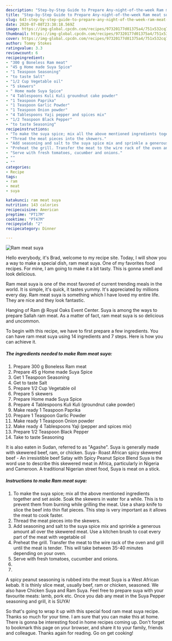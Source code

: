 ```yaml
---
description: "Step-by-Step Guide to Prepare Any-night-of-the-week Ram meat suya"
title: "Step-by-Step Guide to Prepare Any-night-of-the-week Ram meat suya"
slug: 643-step-by-step-guide-to-prepare-any-night-of-the-week-ram-meat-suya
date: 2020-07-08T23:38:18.569Z
image: https://img-global.cpcdn.com/recipes/97320177d01375a4/751x532cq70/ram-meat-suya-recipe-main-photo.jpg
thumbnail: https://img-global.cpcdn.com/recipes/97320177d01375a4/751x532cq70/ram-meat-suya-recipe-main-photo.jpg
cover: https://img-global.cpcdn.com/recipes/97320177d01375a4/751x532cq70/ram-meat-suya-recipe-main-photo.jpg
author: Tommy Stokes
ratingvalue: 3.3
reviewcount: 6
recipeingredient:
- "300 g Boneless Ram meat"
- "45 g Home made Suya Spice"
- "1 Teaspoon Seasoning"
- "to taste Salt"
- "1/2 Cup Vegetable oil"
- "5 skewers"
- " Home made Suya Spice"
- "4 Tablespoons Kuli Kuli groundnut cake powder"
- "1 Teaspoon Paprika"
- "1 Teaspoon Garlic Powder"
- "1 Teaspoon Onion powder"
- "4 Tablespoons Yaji pepper and spices mix"
- "1/2 Teaspoon Black Pepper"
- "to taste Seasoning"
recipeinstructions:
- "To make the suya spice; mix all the above mentioned ingredients together and set aside. Soak the skewers in water for a while. This is to prevent them from burning while grilling the meat. Use a sharp knife to slice the beef into thin flat pieces. This step is very important as it allows the meat to cook faster."
- "Thread the meat pieces into the skewers."
- "Add seasoning and salt to the suya spice mix and sprinkle a generous amount all over the skewered meat. Use a kitchen brush to coat every part of the meat with vegetable oil"
- "Preheat the grill. Transfer the meat to the wire rack of the oven and grill until the meat is tender. This will take between 35-40 minutes depending on your oven."
- "Serve with fresh tomatoes, cucumber and onions."
- ""
- ""
categories:
- Recipe
tags:
- ram
- meat
- suya

katakunci: ram meat suya 
nutrition: 143 calories
recipecuisine: American
preptime: "PT17M"
cooktime: "PT47M"
recipeyield: "2"
recipecategory: Dinner

---
```



![Ram meat suya](https://img-global.cpcdn.com/recipes/97320177d01375a4/751x532cq70/ram-meat-suya-recipe-main-photo.jpg)

Hello everybody, it's Brad, welcome to my recipe site. Today, I will show you a way to make a special dish, ram meat suya. One of my favorites food recipes. For mine, I am going to make it a bit tasty. This is gonna smell and look delicious.

Ram meat suya is one of the most favored of current trending meals in the world. It is simple, it's quick, it tastes yummy. It's appreciated by millions every day. Ram meat suya is something which I have loved my entire life. They are nice and they look fantastic.

Hanging of Ram @ Royal Oaks Event Center. Suya is among the ways to prepare Sallah ram meat. As a matter of fact, ram meat suya is so delicious and uncommon.


To begin with this recipe, we have to first prepare a few ingredients. You can have ram meat suya using 14 ingredients and 7 steps. Here is how you can achieve it.

<!--inarticleads1-->

##### The ingredients needed to make Ram meat suya:

1. Prepare 300 g Boneless Ram meat
1. Prepare 45 g Home made Suya Spice
1. Get 1 Teaspoon Seasoning
1. Get to taste Salt
1. Prepare 1/2 Cup Vegetable oil
1. Prepare 5 skewers
1. Prepare  Home made Suya Spice
1. Prepare 4 Tablespoons Kuli Kuli (groundnut cake powder)
1. Make ready 1 Teaspoon Paprika
1. Prepare 1 Teaspoon Garlic Powder
1. Make ready 1 Teaspoon Onion powder
1. Make ready 4 Tablespoons Yaji (pepper and spices mix)
1. Prepare 1/2 Teaspoon Black Pepper
1. Take to taste Seasoning


It is also eaten in Sudan, referred to as &#34;Agashe&#34;. Suya is generally made with skewered beef, ram, or chicken. Suya- Roast African spicy skewered beef - An irresistible beef Satay with Spicy Peanut Spice Blend Suya is the word use to describe this skewered meat in Africa, particularly in Nigeria and Cameroon. A traditional Nigerian street food, Suya is meat on a stick. 

<!--inarticleads2-->

##### Instructions to make Ram meat suya:

1. To make the suya spice; mix all the above mentioned ingredients together and set aside. Soak the skewers in water for a while. This is to prevent them from burning while grilling the meat. Use a sharp knife to slice the beef into thin flat pieces. This step is very important as it allows the meat to cook faster.
1. Thread the meat pieces into the skewers.
1. Add seasoning and salt to the suya spice mix and sprinkle a generous amount all over the skewered meat. Use a kitchen brush to coat every part of the meat with vegetable oil
1. Preheat the grill. Transfer the meat to the wire rack of the oven and grill until the meat is tender. This will take between 35-40 minutes depending on your oven.
1. Serve with fresh tomatoes, cucumber and onions.
1. 
1. 


A spicy peanut seasoning is rubbed into the meat Suya is a West African kebab. It is thinly slice meat, usually beef, ram or chicken, seasoned. We also have Chicken Suya and Ram Suya. Feel free to prepare suya with your favourite meats: lamb, pork etc. Once you dab any meat in the Suya Pepper seasoning and grill, it is SUYA! 

So that's going to wrap it up with this special food ram meat suya recipe. Thanks so much for your time. I am sure that you can make this at home. There is gonna be interesting food in home recipes coming up. Don't forget to bookmark this page on your browser, and share it to your family, friends and colleague. Thanks again for reading. Go on get cooking!
